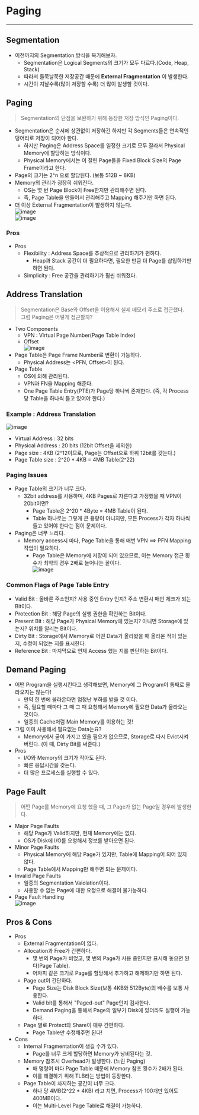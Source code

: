 # Paging
---
## Segmentation
- 이전까지의 Segmentation 방식을 복기해보자.
  - Segmentation은 Logical Segments의 크기가 모두 다르다.(Code, Heap, Stack)
  - 따라서 들쭉날쭉한 저장공간 때문에 __External Fragmentation__ 이 발생한다.
  - 시간이 지날수록(많이 저장할 수록) 더 많이 발생할 것이다.

## Paging
> Segmentation의 단점을 보완하기 위해 등장한 저장 방식인 Paging이다.  

- Segmentation은 순서에 상관없이 저장하긴 하지만 각 Segments들은 연속적인 덩어리로 저장이 되어야 한다.
  - 하지만 Paging은 Address Space를 일정한 크기로 모두 잘라서 Physical Memory에 할당하는 방식이다.
  - Physical Memory에서는 이 잘린 Page들을 Fixed Block Size의 Page Frame이라고 한다.
- Page의 크기는 2^n 으로 할당된다. (보통 512B ~ 8KB)
- Memory의 관리가 굉장히 쉬워진다.
  - OS는 몇 번 Page Block이 Free한지만 관리해주면 된다.
  - 즉, Page Table을 만들어서 관리해주고 Mapping 해주기만 하면 된다.
- 더 이상 External Fragmentation이 발생하지 않는다.  
![image](https://user-images.githubusercontent.com/71700079/162111635-08ba4667-6724-4c61-a872-9b6dc0faea60.png)  
![image](https://user-images.githubusercontent.com/71700079/162111749-c45a8461-be6a-46fa-b657-755b23e1e445.png)  

### Pros
- Pros
  - Flexibility : Address Space를 추상적으로 관리하기가 편하다.
    - Heap과 Stack 공간이 더 필요하다면, 필요한 만큼 더 Page를 삽입하기만 하면 된다.
  - Simplicity : Free 공간을 관리하기가 훨씬 쉬워졌다.

## Address Translation
> Segmentation은 Base와 Offset을 이용해서 실제 메모리 주소로 접근했다.  
> 그럼 Paging은 어떻게 접근할까?  

- Two Components
  - VPN : Virtual Page Number(Page Table Index)
  - Offset  
  ![image](https://user-images.githubusercontent.com/71700079/162112020-a541f576-9466-4832-98e0-382c9a446fbd.png)  
- Page Table은 Page Frame Number로 변환이 가능하다.
  - Physical Address는 <PFN, Offset>이 된다.
- Page Table
  - OS에 의해 관리된다.
  - VPN과 FN을 Mapping 해준다.
  - One Page Table Entry(PTE)가 Page당 하나씩 존재한다. (즉, 각 Process 당 Table을 하나씩 들고 있어야 한다.)  

### Example : Address Translation
![image](https://user-images.githubusercontent.com/71700079/162112166-2a557048-0d35-4b60-8e71-1969a4823883.png)  
- Virtual Address : 32 bits
- Physical Address : 20 bits (12bit Offset을 제외한)
- Page size : 4KB (2^12이므로, Page는 Offset으로 하위 12bit를 갖는다.)
- Page Table size : 2^20 * 4KB = 4MB Table(2^22)

### Paging Issues
- Page Table의 크기가 너무 크다.
  - 32bit address를 사용하며, 4KB Pages로 자른다고 가정했을 때 VPN이 20bit이면?
    - Page Table은 2^20 * 4Byte = 4MB Table이 된다.
    - Table 하나로는 그렇게 큰 용량이 아니지만, 모든 Process가 각자 하나씩 들고 있어야 한다는 점이 문제이다.
- Paging은 너무 느리다.
  - Memory access시 마다, Page Table을 통해 매번 VPN ==> PFN Mapping 작업이 필요하다.
    - Page Table은 Memory에 저장이 되어 있으므로, 이는 Memory 접근 횟수가 최악의 경우 2배로 늘어나는 꼴이다.  
  ![image](https://user-images.githubusercontent.com/71700079/162887146-5ca4768b-c6a9-4023-bd12-6c6fc61fd5ea.png)  

### Common Flags of Page Table Entry
- Valid Bit : 올바른 주소인지? 사용 중인 Entry 인지? 주소 변환시 매번 체크가 되는 Bit이다.
- Protection Bit : 해당 Page의 실행 권한을 확인하는 Bit이다.
- Present Bit : 해당 Page가 Physical Memory에 있는지? 아니면 Storage에 있는지? 위치를 알리는 Bit이다.
- Dirty Bit : Storage에서 Memory로 어떤 Data가 올라왔을 때 올라온 적이 있는 지, 수정이 되었는 지를 표시한다.
- Reference Bit : 마지막으로 언제 Access 했는 지를 판단하는 Bit이다.

## Demand Paging
- 어떤 Program을 실행시킨다고 생각해보면, Memory에 그 Program이 통째로 올라오지는 않는다!
  - 만약 한 번에 올라온다면 엄청난 부하를 받을 것 이다.
  - 즉, 필요할 때마다 그 때 그 때 요청해서 Memory에 필요한 Data가 올라오는 것이다.
  - 일종의 Cache처럼 Main Memory를 이용하는 것!
- 그럼 이미 사용해서 필요없는 Data는요?
  - Memory에서 굳이 가지고 있을 필요가 없으므로, Storage로 다시 Evict시켜 버린다. (이 때, Dirty Bit를 써준다.)
- Pros
  - I/O와 Memory의 크기가 작아도 된다.
  - 빠른 응답시간을 갖는다.
  - 더 많은 프로세스를 실행할 수 있다.
 
## Page Fault
> 어떤 Page를 Memory에 요청 했을 때, 그 Page가 없는 Page일 경우에 발생한다.  

- Major Page Faults
  - 해당 Page가 Valid하지만, 현재 Memory에는 없다.
  - OS가 Disk에 I/O를 요청해서 정보를 받아오면 된다.
- Minor Page Faults
  - Physical Memory에 해당 Page가 있지만, Table에 Mapping이 되어 있지 않다.
  - Page Table에서 Mapping만 해주면 되는 문제이다.
- Invalid Page Faults
  - 일종의 Segmentation Vaiolation이다.
  - 사용할 수 없는 Page에 대한 요청으로 해결이 불가능하다.  
- Page Fault Handling  
![image](https://user-images.githubusercontent.com/71700079/162898822-9a38f161-50ef-40e3-ab32-2c0ca95ff870.png)  

## Pros & Cons
- Pros
  - External Fragmentation이 없다.
  - Allocation과 Free가 간편하다.
    - 몇 번의 Page가 비었고, 몇 번의 Page가 사용 중인지만 표시해 놓으면 된다(Page Table).
    - 어차피 같은 크기로 Page를 할당해서 추가하고 해제하기만 하면 된다.
  - Page out이 간단하다.
    - Page Size는 Disk Block Size(보통 4KB와 512Byte)의 배수를 보통 사용한다.
    - Valid bit를 통해서 "Paged-out" Page인지 검사한다.
    - Demand Paging을 통해서 Page의 일부가 Disk에 있더라도 실행이 가능하다.
  - Page 별로 Protect와 Share이 매우 간편하다.
    - Page Table만 수정해주면 된다!
- Cons
  - Internal Fragmentation이 생길 수가 있다.
    - Page를 너무 크게 할당하면 Memory가 낭비된다는 것.
  - Memory 참조시 Overhead가 발생한다. (느린 Paging)
    - 매 명령어 마다 Page Table 때문에 Memory 참조 횟수가 2배가 된다.
    - 이를 해결하기 위해 TLB라는 방법이 등장한다.
  - Page Table이 차지하는 공간이 너무 크다.
    - 하나 당 4MB(2^22 * 4KB) 라고 치면, Process가 100개만 있어도 400MB이다.
    - 이는 Multi-Level Page Table로 해결이 가능하다.
